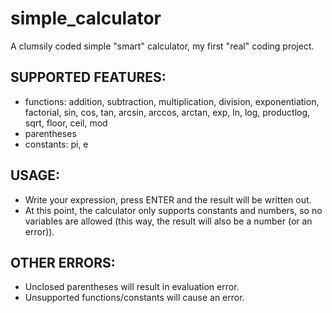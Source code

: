 # simple_calculator

A clumsily coded simple "smart" calculator, my first "real" coding project.

## SUPPORTED FEATURES:
* functions: addition, subtraction, multiplication, division, exponentiation, factorial, sin, cos, tan, arcsin, arccos, arctan, exp, ln, log, productlog, sqrt, floor, ceil, mod
* parentheses
* constants: pi, e

## USAGE:
* Write your expression, press ENTER and the result will be written out.
* At this point, the calculator only supports constants and numbers, so no variables are allowed (this way, the result will also be a number (or an error)).

## OTHER ERRORS:
* Unclosed parentheses will result in evaluation error.
* Unsupported functions/constants will cause an error.
